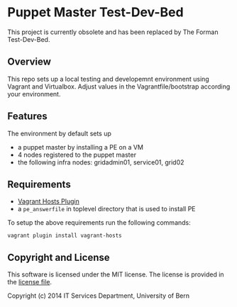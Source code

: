 # Puppet Master Test-Dev-Bed

This project is currently obsolete and has been replaced by The Forman Test-Dev-Bed.

## Overview

This repo sets up a local testing and developemnt environment using Vagrant and Virtualbox. Adjust values in the Vagrantfile/bootstrap according your environment.

## Features

The environment by default sets up
* a puppet master by installing a PE on a VM
* 4 nodes registered to the puppet master
* the following infra nodes: gridadmin01, service01, grid02

## Requirements

* [Vagrant Hosts Plugin](https://github.com/adrienthebo/vagrant-hosts)
* a `pe_answerfile` in toplevel directory that is used to install PE

To setup the above requirements run the following commands:

    vagrant plugin install vagrant-hosts

## Copyright and License

This software is licensed under the MIT license. The license is provided in the [license file](https://github.com/mrolli/petestbed/blob/master/LICENSE).

Copyright (c) 2014 IT Services Department, University of Bern
